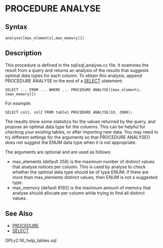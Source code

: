 
# PROCEDURE ANALYSE

## Syntax


```
analyse([max_elements[,max_memory]])
```

## Description


This procedure is defined in the sql/sql_analyse.cc file. It examines
the result from a query and returns an analysis of the results that
suggests optimal data types for each column. To obtain this analysis,
append PROCEDURE ANALYSE to the end of a [SELECT](../../../data-manipulation/selecting-data/select.md) statement:


```
SELECT ... FROM ... WHERE ... PROCEDURE ANALYSE([max_elements,[max_memory]])
```

For example:


```
SELECT col1, col2 FROM table1 PROCEDURE ANALYSE(10, 2000);
```

The results show some statistics for the values returned by the query,
and propose an optimal data type for the columns. This can be helpful
for checking your existing tables, or after importing new data. You
may need to try different settings for the arguments so that PROCEDURE
ANALYSE() does not suggest the ENUM data type when it is not
appropriate.


The arguments are optional and are used as follows:


* max_elements (default 256) is the maximum number of distinct values that analyse notices per column. This is used by analyse to check whether the optimal data type should be of type ENUM; if there are more than max_elements distinct values, then ENUM is not a suggested type.
* max_memory (default 8192) is the maximum amount of memory that analyse should allocate per column while trying to find all distinct values.


## See Also


* [PROCEDURE](../../../data-manipulation/selecting-data/procedure.md)
* [SELECT](../../../data-manipulation/selecting-data/select.md)


GPLv2 fill_help_tables.sql

